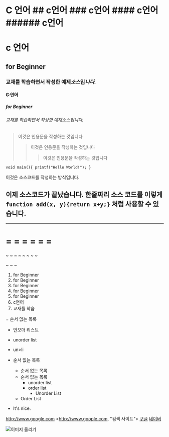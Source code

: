 # C 언어 ## c언어 ### c언어 #### c언어 ###### c언어

# c 언어

## for Beginner 

### 교재를 **학습**하면서 작성한 __예제__*소스*입***니다.***

#### ~~C 언어~~

##### for Beginner

###### 교재를 학습하면서 작성한 예재소스입니다.
> 이것은 인용문을 작성하는 것입니다
>> 이것은 인용문을 작성하는 것입니다
>>> 이것은 인용문을 작성하는 것입니다

`void main(){
printf("Hello World!");
}
`

이것은 소스코드를 작성하는 방식입니다.


이제 소스코드가 끝났습니다.
한줄짜리 소스 코드를 이렇게 `function add(x, y){return x+y;}` 처럼 사용할 수 있습니다.
-----

- - - - - - 

= = = = = =
======

~ ~ ~ ~ ~ ~ ~ ~ 

~ ~ ~

1. for Beginner
2. for Beginner
3. for Beginner
4. for Beginner
8. for Beginner
7. c언어
9. 교재를 학습


= 순서 없는 목록
- 언오더 리스트
- unorder list
- un>li


- 순서 없는 목록
    -   순서 없는 목록
    -   순서 없는 목록
          - unorder list
          - order list
            -   Unorder List
    -   Order List
- It's nice.


<http://www.google.com>
<http://www.goople.com, "검색 사이트">
[구글](http://www.naver.com)
[네이버](http://www.naver.com, "네이버사이트")


![이미지 올리기](html-css/images/prod1.png)
